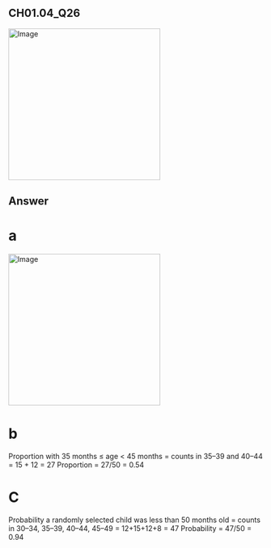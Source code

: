 ## CH01.04_Q26

<img width="300" height="300" alt="Image" src="https://github.com/user-attachments/assets/90c75d5e-0296-424f-b359-015aac9a648f" />

## Answer
# a
<img width="300" height="300" alt="Image" src="https://github.com/user-attachments/assets/f4a5eb03-5039-4b2f-b07b-9530b5021704" />

# b

Proportion with 35 months ≤ age < 45 months = counts in 35–39 and 40–44 = 15 + 12 = 27
Proportion = 27/50 = 0.54

# C

Probability a randomly selected child was less than 50 months old = counts in 30–34, 35–39, 40–44, 45–49 = 12+15+12+8 = 47
Probability = 47/50 = 0.94
